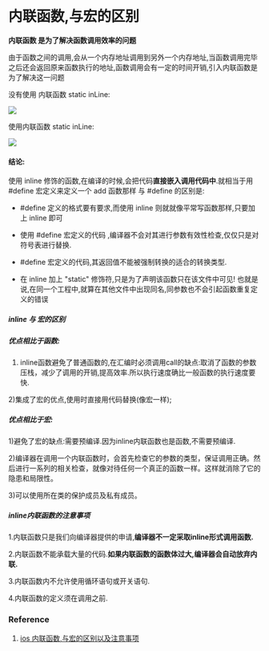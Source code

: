 

# 内联函数,与宏的区别

**内联函数 是为了解决函数调用效率的问题**

由于函数之间的调用,会从一个内存地址调用到另外一个内存地址,当函数调用完毕之后还会返回原来函数执行的地址,函数调用会有一定的时间开销,引入内联函数是为了解决这一问题

没有使用 内联函数 static inLine:

![](http://okslxr2o0.bkt.clouddn.com/15340864039309.jpg)


使用内联函数 static inLine:

![](http://okslxr2o0.bkt.clouddn.com/15340864325252.jpg)


#### 结论:
使用 inline 修饰的函数,在编译的时候,会把代码**直接嵌入调用代码中**.就相当于用 #define 宏定义来定义一个 add 函数那样 与 #define 的区别是:

*  #define 定义的格式要有要求,而使用 inline 则就就像平常写函数那样,只要加上 inline 即可

* 使用 #define 宏定义的代码 ,编译器不会对其进行参数有效性检查,仅仅只是对符号表进行替换.

*  #define 宏定义的代码,其返回值不能被强制转换的适合的转换类型.

* 在 inline 加上 "static" 修饰符,只是为了声明该函数只在该文件中可见! 也就是说,在同一个工程中,就算在其他文件中出现同名,同参数也不会引起函数重复定义的错误

##### inline 与 宏的区别

##### 优点相比于函数:

1) inline函数避免了普通函数的,在汇编时必须调用call的缺点:取消了函数的参数压栈，减少了调用的开销,提高效率.所以执行速度确比一般函数的执行速度要快.

2)集成了宏的优点,使用时直接用代码替换(像宏一样);

##### 优点相比于宏:

1)避免了宏的缺点:需要预编译.因为inline内联函数也是函数,不需要预编译.

2)编译器在调用一个内联函数时，会首先检查它的参数的类型，保证调用正确。然后进行一系列的相关检查，就像对待任何一个真正的函数一样。这样就消除了它的隐患和局限性。

3)可以使用所在类的保护成员及私有成员。

##### inline内联函数的注意事项

1.内联函数只是我们向编译器提供的申请,**编译器不一定采取inline形式调用函数.**

2.内联函数不能承载大量的代码.**如果内联函数的函数体过大,编译器会自动放弃内联.**

3.内联函数内不允许使用循环语句或开关语句.

4.内联函数的定义须在调用之前.

### Reference

1. [ios 内联函数,与宏的区别以及注意事项](https://www.jianshu.com/p/365a2395171d)



